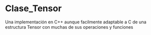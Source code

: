 # Clase_Tensor
Una implementación en C++ aunque facilmente adaptable a C de una estructura Tensor con muchas de sus operaciones y funciones
